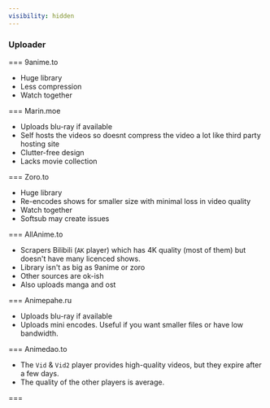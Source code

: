 ```yaml
---
visibility: hidden
---
```


### Uploader

=== 9anime.to
- Huge library
- Less compression
- Watch together

=== Marin.moe
- Uploads blu-ray if available
- Self hosts the videos so doesnt compress the video a lot like third party hosting site
- Clutter-free design
- Lacks movie collection

=== Zoro.to
- Huge library
- Re-encodes shows for smaller size with minimal loss in video quality
- Watch together
- Softsub may create issues

=== AllAnime.to
- Scrapers Bilibili (`AK` player) which has 4K quality (most of them) but doesn't have many licenced shows.
- Library isn't as big as 9anime or zoro
- Other sources are ok-ish
- Also uploads manga and ost

=== Animepahe.ru
- Uploads blu-ray if available
- Uploads mini encodes. Useful if you want smaller files or have low bandwidth.

=== Animedao.to
- The `Vid` & `Vid2` player provides high-quality videos, but they expire after a few days.
- The quality of the other players is average.

===